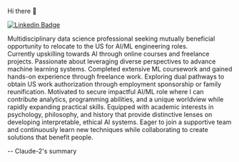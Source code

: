 Hi there 👋

[![Linkedin Badge](https://img.shields.io/badge/-LinkedIn-0e76a8?style=flat-square&logo=Linkedin&logoColor=white)](https://www.linkedin.com/in/viktor-ivanenko-b8504ba5/)

Multidisciplinary data science professional seeking mutually beneficial opportunity to relocate to the US for AI/ML engineering roles. <br>
Currently upskilling towards AI through online courses and freelance projects. Passionate about leveraging diverse perspectives to advance machine learning systems. Completed extensive ML coursework and gained hands-on experience through freelance work. 
Exploring dual pathways to obtain US work authorization through employment sponsorship or family reunification. 
Motivated to secure impactful AI/ML role where I can contribute analytics, programming abilities, and a unique worldview while rapidly expanding practical skills. 
Equipped with academic interests in psychology, philosophy, and history that provide distinctive lenses on developing interpretable, ethical AI systems. 
Eager to join a supportive team and continuously learn new techniques while collaborating to create solutions that benefit people.

-- Claude-2's summary

